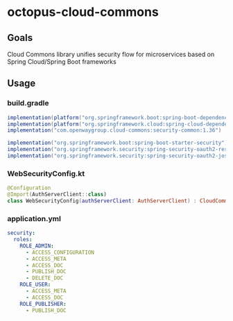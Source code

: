 # octopus-cloud-commons

## Goals
Cloud Commons library unifies security flow for microservices based on Spring Cloud/Spring Boot frameworks

## Usage
### build.gradle
```groovy
implementation(platform("org.springframework.boot:spring-boot-dependencies:${project['spring-boot.version']}"))
implementation(platform("org.springframework.cloud:spring-cloud-dependencies:${project['spring-cloud.version']}"))
implementation("com.openwaygroup.cloud-commons:security-common:1.36")

implementation("org.springframework.boot:spring-boot-starter-security")
implementation("org.springframework.security:spring-security-oauth2-resource-server")
implementation("org.springframework.security:spring-security-oauth2-jose")
```

### WebSecurityConfig.kt
```kotlin
@Configuration
@Import(AuthServerClient::class)
class WebSecurityConfig(authServerClient: AuthServerClient) : CloudCommonWebSecurityConfig(authServerClient)
```

### application.yml
```yaml
security:
  roles:
    ROLE_ADMIN:
      - ACCESS_CONFIGURATION
      - ACCESS_META
      - ACCESS_DOC
      - PUBLISH_DOC
      - DELETE_DOC
    ROLE_USER:
      - ACCESS_META
      - ACCESS_DOC
    ROLE_PUBLISHER:
      - PUBLISH_DOC

```
